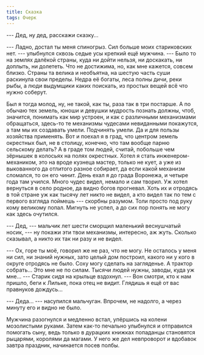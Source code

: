 ```yaml
---
title: Сказка
tags: Очерк
---
```

--- Дед, ну дед, расскажи сказку...

--- Ладно, достал ты меня спиногрыз. Сил больше моих стариковских нет. --- улыбнулся сквозь седые усы крепкий ещё мужчина. --- Было то на землях далёкой страны, куда ни дойти нельзя, ни доскакать, ни доплыть, ни долететь. Что не достижима, но, как мне кажется, совсем близко. Страны та велика и необъятна, на шестую часть суши раскинула свои пределы. Недра её богаты, леса полны дичи, реки рыбы, а люди выдумщики каких поискать, из простых вещей всё что нужно соберут.

Был я тогда молод, ну, не такой, как ты, раза так в три постарше. А по обычаю тех земель, юноши и девушки мудрость познать должны, чтоб, значится, понимать как мир устроен, и как с различными механизмами обращаться, здесь-то те механизмы чудесами невиданными покажутся, а там мы их создавать умели. Подчинять умели. Да и для пользы хозяйства применять. Вот и поехал я в град, что центром земель окрестных был, не в столицу, конечно, что там вообще парню сельскому делать? А в граде том людей, считай, побольше чем зёрнышек в колосьях на полях окрестных. Хотел я стать инженером-механиком, это на вроде кузнеца мастер, только не кует, а уже из выкованного да отлитого разное собирает, да если какой механизм сломался, то он его чинит. День ехал я до града Воронежа, и четыре года там учился. Много чудес видел, немало и сам творил. Уж хотел вернуться в село родное, да видно богов прогневал. Хоть их и отродясь в той стране уж как тысячу лет никто не видел, а кто видел так по тем с первого взгляда поймешь --- скорбны разумом. Толи просто под руку кому великому попал. Мигнуть не успел, а до сих пор понять не могу как здесь очутился.

--- Дед, --- мальчик лет шести сморщил маленький веснушчатый носик, --- ну покажи эти твои механизмы, интересно, аж жуть. Сколько сказывал, а никто их так ни разу и не видел.

--- Ох, горе ты моё, говорил же не раз, что не могу. Не осталось у меня ни сил, ни знаний нужных, зато целый дом построил, какого ни у кого в округе отродясь не было. Соху могу сделать на загляденье. А трактор собрать... Это мне не по силам. Тысячи людей нужны, заводы, куда уж мне... --- Старик сидя на крыльце вздохнул. --- Вон смотри, кто к нам пришло, беги к Лильке, пока отец не видит. Глядишь я ещё от вас правнуков дождусь...

--- Деда... --- насупился мальчуган. Впрочем, не надолго, а через минуту его и видно не было.

Мужчина разогнулся и медленно встал, упёршись на колени мозолистыми руками. Затем как-то печально улыбнулся и отправился помогать сыну, ведь только в дурацких книжках попаданцы становятся рыцарями, королями да магами. У него же дел невпроворот и вдобавок завтра праздник, начинается посев полбы.
